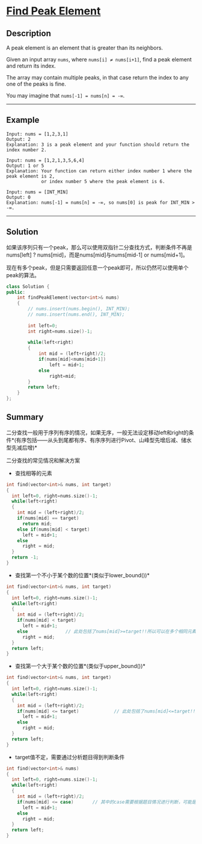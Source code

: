# [Find Peak Element](https://leetcode.com/problems/find-peak-element/)

## Description

A peak element is an element that is greater than its neighbors.

Given an input array `nums`, where `nums[i] ≠ nums[i+1]`, find a peak element and return its index.

The array may contain multiple peaks, in that case return the index to any one of the peaks is fine.

You may imagine that `nums[-1] = nums[n] = -∞`.

---

## Example

```
Input: nums = [1,2,3,1]
Output: 2
Explanation: 3 is a peak element and your function should return the index number 2.
```

```
Input: nums = [1,2,1,3,5,6,4]
Output: 1 or 5 
Explanation: Your function can return either index number 1 where the peak element is 2, 
             or index number 5 where the peak element is 6.
```

```
Input: nums = [INT_MIN]
Output: 0
Explanation: nums[-1] = nums[n] = -∞, so nums[0] is peak for INT_MIN > -∞. 
```

---

## Solution

如果该序列只有一个peak，那么可以使用双指针二分查找方式，判断条件不再是nums[left] ? nums[mid]，而是nums[mid]与nums[mid-1] or nums[mid+1]。

现在有多个peak，但是只需要返回任意一个peak即可，所以仍然可以使用单个peak的算法。

```c++
class Solution {
public:
    int findPeakElement(vector<int>& nums) 
    {
        // nums.insert(nums.begin(), INT_MIN);
        // nums.insert(nums.end(), INT_MIN);
        
        int left=0;
        int right=nums.size()-1;
        
        while(left<right)
        {
            int mid = (left+right)/2;
            if(nums[mid]<nums[mid+1])
                left = mid+1;
            else
                right=mid;
        }
        return left;
    }
};
```

## Summary

二分查找一般用于序列有序的情况，如果无序，一般无法设定移动left和right的条件*(有序包括——从头到尾都有序、有序序列进行Pivot、山峰型先增后减、储水型先减后增)*

二分查找的常见情况和解决方案

* 查找相等的元素
```c++
int find(vector<int>& nums, int target)
{
  int left=0, right=nums.size()-1;
  while(left<right)
  {
    int mid = (left+right)/2;
    if(nums[mid] == target)
      return mid;
    else if(nums[mid] < target)
      left = mid+1;
    else
      right = mid;
  }
  return -1;
}
```

* 查找第一个不小于某个数的位置*(类似于lower_bound())*
```c++
int find(vector<int>& nums, int target)
{
  int left=0, right=nums.size()-1;
  while(left<right)
  {
    int mid = (left+right)/2;
    if(nums[mid] < target)
      left = mid+1;
    else              // 此处包括了nums[mid]>=target!!所以可以在多个相同元素中找到最前面的
      right = mid;
  }
  return left;
}
```

* 查找第一个大于某个数的位置*(类似于upper_bound())*
```c++
int find(vector<int>& nums, int target)
{
  int left=0, right=nums.size()-1;
  while(left<right)
  {
    int mid = (left+right)/2;
    if(nums[mid] <= target)             // 此处包括了nums[mid]<=target!!所以可以在多个相同元素中找到最后面的
      left = mid+1;
    else 
      right = mid;
  }
  return left;
}
```

* target值不定，需要通过分析题目得到判断条件
```c++
int find(vector<int>& nums)
{
  int left=0, right=nums.size()-1;
  while(left<right)
  {
    int mid = (left+right)/2;
    if(nums[mid] <= case)       // 其中的case需要根据题目情况进行判断，可能是一个函数的返回值，也可能类似peak这题，是mid与mid+1比较
      left = mid+1;
    else 
      right = mid;
  }
  return left;
}
```

